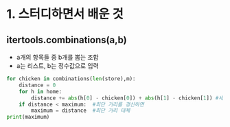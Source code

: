 # 1. 스터디하면서 배운 것

## itertools.combinations(a,b)

- a개의 항목들 중 b개를 뽑는 조합
- a는 리스트, b는 정수값으로 입력
  
```python
for chicken in combinations(len(store),m):
    distance = 0
    for h in home:
        distance += abs(h[0] - chicken[0]) + abs(h[1] - chicken[1]) #세로 거리와 가로 거리 더하기
    if distance < maximum:  #최단 거리를 경신하면
        maximum = distance  #최단 거리 대체
print(maximum)
```